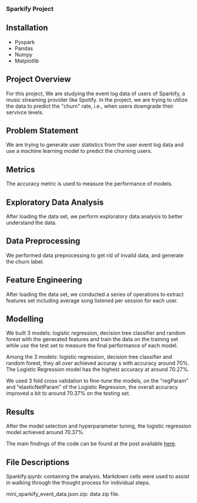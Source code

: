 
### Sparkify Project

## Installation <a name="installation"></a>

* Pyspark
* Pandas
* Numpy
* Matplotlib

## Project Overview<a name="overview"></a>

For this project, We are studying the event log data of users of Sparkify, a music streaming provider like Spotify. In the project, we are trying to utilize the data to predict the "churn" rate, i.e., when users downgrade their servivce levels.

## Problem Statement<a name="statement"></a>

We are trying to generate user statistics from the user event log data and use a machine learning model to predict the churning users.

## Metrics<a name="metrics"></a>

The accuracy metric is used to measure the performance of models.

## Exploratory Data Analysis<a name="eda"></a>

After loading the data set, we perform exploratory data analysis to better understand the data.

## Data Preprocessing<a name="dp"></a>

We performed data preprocessing to get rid of invalid data, and generate the churn label.

## Feature Engineering <a name="fe"></a>

After loading the data set, we conducted a series of operations to extract features set including average song listened per session for each user.

## Modelling<a name="modeling"></a>

We built 3 models: logistic regression, decision tree classifier and random forest with the generated features and train the data on the training set while use the test set to measure the final performance of each model.

Among the 3 models: logistic regression, decision tree classifier and random forest, they all over achieved accuray s with accuracy around 70%. The Logistic Regression model has the highest accuracy at around 70.27%.

We used 3 fold cross validation to fine-tune the models, on the "regParam" and "elasticNetParam" of the Logistic Regression, the overall accuracy improved a bit to around 70.37% on the testing set.

## Results<a name="results"></a>

After the model selection and hyperparameter tuning, the logistic regression model achieved around 70.37%.

The main findings of the code can be found at the post available [here](https://orientsun6.medium.com/predicting-user-churn-with-pyspark-5f5fb0fdb835).

## File Descriptions <a name="files"></a>

Sparkify.ipynb: containing the analysis.  Markdown cells were used to assist in walking through the thought process for individual steps.

mini_sparkify_event_data.json.zip: data zip file.